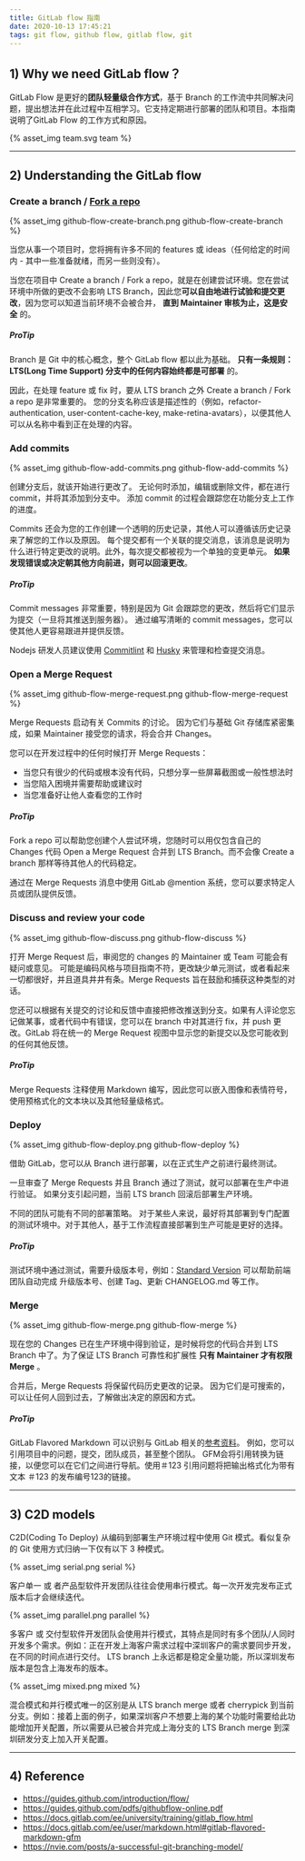 ```yaml
---
title: GitLab flow 指南
date: 2020-10-13 17:45:21
tags: git flow, github flow, gitlab flow, git
---
```


## 1) Why we need GitLab flow？

GitLab Flow 是更好的**团队轻量级合作方式**，基于 Branch 的工作流中共同解决问题，提出想法并在此过程中互相学习。它支持定期进行部署的团队和项目。本指南说明了GitLab Flow 的工作方式和原因。

<p>{% asset_img team.svg team %}</p>

---

## 2) Understanding the GitLab flow

### Create a branch / [Fork a repo](https://docs.gitlab.com/ee/user/project/repository/forking_workflow.html#creating-a-fork)

<p>{% asset_img github-flow-create-branch.png github-flow-create-branch %}</p>

当您从事一个项目时，您将拥有许多不同的 features 或 ideas（任何给定的时间内 - 其中一些准备就绪，而另一些则没有）。

当您在项目中 Create a branch / Fork a repo，就是在创建尝试环境。您在尝试环境中所做的更改不会影响 LTS Branch，因此您**可以自由地进行试验和提交更改**，因为您可以知道当前环境不会被合并， **直到 Maintainer 审核为止，这是安全** 的。

##### ProTip

Branch 是 Git 中的核心概念，整个 GitLab flow 都以此为基础。 **只有一条规则：LTS(Long Time Support) 分支中的任何内容始终都是可部署** 的。

因此，在处理 feature 或 fix 时，要从 LTS branch 之外 Create a branch / Fork a repo 是非常重要的。 您的分支名称应该是描述性的（例如，refactor-authentication, user-content-cache-key, make-retina-avatars），以便其他人可以从名称中看到正在处理的内容。

### Add commits

<p>{% asset_img github-flow-add-commits.png github-flow-add-commits %}</p>

创建分支后，就该开始进行更改了。 无论何时添加，编辑或删除文件，都在进行 commit，并将其添加到分支中。 添加 commit 的过程会跟踪您在功能分支上工作的进度。

Commits 还会为您的工作创建一个透明的历史记录，其他人可以遵循该历史记录来了解您的工作以及原因。 每个提交都有一个关联的提交消息，该消息是说明为什么进行特定更改的说明。此外，每次提交都被视为一个单独的变更单元。 **如果发现错误或决定朝其他方向前进，则可以回滚更改**。

##### ProTip

Commit messages 非常重要，特别是因为 Git 会跟踪您的更改，然后将它们显示为提交（一旦将其推送到服务器）。 通过编写清晰的 commit messages，您可以使其他人更容易跟进并提供反馈。

Nodejs 研发人员建议使用 [Commitlint](https://commitlint.js.org) 和 [Husky](https://typicode.github.io/husky) 来管理和检查提交消息。

### Open a Merge Request

<p>{% asset_img github-flow-merge-request.png github-flow-merge-request %}</p>

Merge Requests 启动有关 Commits 的讨论。 因为它们与基础 Git 存储库紧密集成，如果 Maintainer 接受您的请求，将会合并 Changes。

您可以在开发过程中的任何时候打开 Merge Requests：
- 当您只有很少的代码或根本没有代码，只想分享一些屏幕截图或一般性想法时
- 当您陷入困境并需要帮助或建议时
- 当您准备好让他人查看您的工作时

##### ProTip

Fork a repo 可以帮助您创建个人尝试环境，您随时可以用仅包含自己的 Changes 代码 Open a Merge Request 合并到 LTS Branch。而不会像 Create a branch 那样等待其他人的代码稳定。

通过在 Merge Requests 消息中使用 GitLab @mention 系统，您可以要求特定人员或团队提供反馈。

### Discuss and review your code

<p>{% asset_img github-flow-discuss.png github-flow-discuss %}</p>

打开 Merge Request 后，审阅您的 changes 的 Maintainer 或 Team 可能会有疑问或意见。 可能是编码风格与项目指南不符，更改缺少单元测试，或者看起来一切都很好，并且道具井井有条。Merge Requests 旨在鼓励和捕获这种类型的对话。

您还可以根据有关提交的讨论和反馈中直接把修改推送到分支。如果有人评论您忘记做某事，或者代码中有错误，您可以在 branch 中对其进行 fix，并 push 更改。GitLab 将在统一的 Merge Request 视图中显示您的新提交以及您可能收到的任何其他反馈。

##### ProTip

Merge Requests 注释使用 Markdown 编写，因此您可以嵌入图像和表情符号，使用预格式化的文本块以及其他轻量级格式。

### Deploy

<p>{% asset_img github-flow-deploy.png github-flow-deploy %}</p>

借助 GitLab，您可以从 Branch 进行部署，以在正式生产之前进行最终测试。

一旦审查了 Merge Requests 并且 Branch 通过了测试，就可以部署在生产中进行验证。 如果分支引起问题，当前 LTS branch 回滚后部署生产环境。

不同的团队可能有不同的部署策略。 对于某些人来说，最好将其部署到专门配置的测试环境中。对于其他人，基于工作流程直接部署到生产可能是更好的选择。

##### ProTip

测试环境中通过测试，需要升级版本号，例如：[Standard Version](https://github.com/conventional-changelog/standard-version) 可以帮助前端团队自动完成 升级版本号、创建 Tag、更新 CHANGELOG.md 等工作。

### Merge

<p>{% asset_img github-flow-merge.png github-flow-merge %}</p>

现在您的 Changes 已在生产环境中得到验证，是时候将您的代码合并到 LTS Branch 中了。为了保证 LTS Branch 可靠性和扩展性 **只有 Maintainer 才有权限 Merge** 。

合并后，Merge Requests 将保留代码历史更改的记录。 因为它们是可搜索的，可以让任何人回到过去，了解做出决定的原因和方式。

##### ProTip

GitLab Flavored Markdown 可以识别与 GitLab 相关的[参考资料](https://docs.gitlab.com/ee/user/markdown.html#special-gitlab-references)。 例如，您可以引用项目中的问题，提交，团队成员，甚至整个团队。 GFM会将引用转换为链接，以便您可以在它们之间进行导航。使用＃123 引用问题将把输出格式化为带有文本 ＃123 的发布编号123的链接。

---

## 3) C2D models

C2D(Coding To Deploy) 从编码到部署生产环境过程中使用 Git 模式。看似复杂的 Git 使用方式归纳一下仅有以下 3 种模式。

<p>{% asset_img serial.png serial %}</p>

客户单一 或 者产品型软件开发团队往往会使用串行模式。每一次开发完发布正式版本后才会继续迭代。

<p>{% asset_img parallel.png parallel %}</p>

多客户 或 交付型软件开发团队会使用并行模式，其特点是同时有多个团队/人同时开发多个需求。例如：正在开发上海客户需求过程中深圳客户的需求要同步开发，在不同的时间点进行交付。
LTS branch 上永远都是稳定全量功能，所以深圳发布版本是包含上海发布的版本。

<p>{% asset_img mixed.png mixed %}</p>

混合模式和并行模式唯一的区别是从 LTS branch merge 或者 cherrypick 到当前分支。例如：接着上面的例子，如果深圳客户不想要上海的某个功能时需要给此功能增加开关配置，所以需要从已被合并完成上海分支的 LTS Branch merge 到深圳研发分支上加入开关配置。

---

## 4) Reference
- https://guides.github.com/introduction/flow/
- https://guides.github.com/pdfs/githubflow-online.pdf
- https://docs.gitlab.com/ee/university/training/gitlab_flow.html
- https://docs.gitlab.com/ee/user/markdown.html#gitlab-flavored-markdown-gfm
- https://nvie.com/posts/a-successful-git-branching-model/
